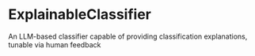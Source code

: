 # ExplainableClassifier
An LLM-based classifier capable of providing classification explanations, tunable via human feedback
